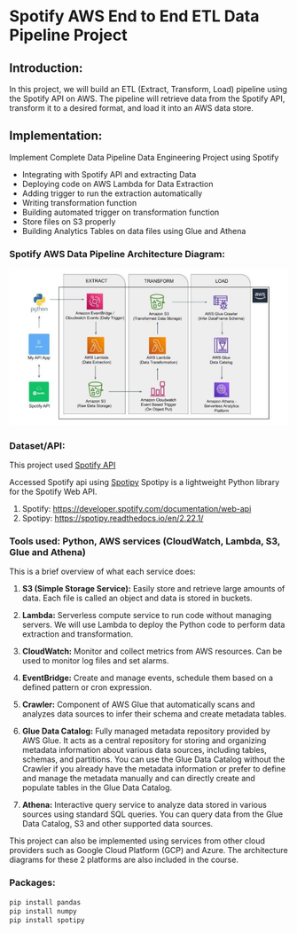 # Spotify AWS End to End ETL Data Pipeline Project

## Introduction:

In this project, we will build an ETL (Extract, Transform, Load) pipeline using the Spotify API on AWS. The pipeline will retrieve data from the Spotify API, transform it to a desired format, and load it into an AWS data store.

## Implementation:

Implement Complete Data Pipeline Data Engineering Project using Spotify

* Integrating with Spotify API and extracting Data
* Deploying code on AWS Lambda for Data Extraction
* Adding trigger to run the extraction automatically 
* Writing transformation function
* Building automated trigger on transformation function 
* Store files on S3 properly
* Building Analytics Tables on data files using Glue and Athena


### Spotify AWS Data Pipeline Architecture Diagram:

![Spotify AWS Data Pipeline Architecture Diagram](spotify-aws-data-pipeline-architecture.jpg)

### Dataset/API:

This project used [Spotify API](https://developer.spotify.com/documentation/web-api)

Accessed Spotify api using [Spotipy](https://spotipy.readthedocs.io/en/2.22.1/) Spotipy is a lightweight Python library for the Spotify Web API.

1. Spotify: https://developer.spotify.com/documentation/web-api
2. Spotipy: https://spotipy.readthedocs.io/en/2.22.1/

### Tools used: Python, AWS services (CloudWatch, Lambda, S3, Glue and Athena)

This is a brief overview of what each service does:

1. **S3 (Simple Storage Service):** Easily store and retrieve large amounts of data. Each file is called an object and data is stored in buckets.

2. **Lambda:** Serverless compute service to run code without managing servers. We will use Lambda to deploy the Python code to perform data extraction and transformation.

3. **CloudWatch:** Monitor and collect metrics from AWS resources. Can be used to monitor log files and set alarms.

4. **EventBridge:** Create and manage events, schedule them based on a defined pattern or cron expression.

5. **Crawler:** Component of AWS Glue that automatically scans and analyzes data sources to infer their schema and create metadata tables.

6. **Glue Data Catalog:** Fully managed metadata repository provided by AWS Glue. It acts as a central repository for storing and organizing metadata information about various data sources, including tables, schemas, and partitions. You can use the Glue Data Catalog without the Crawler if you already have the metadata information or prefer to define and manage the metadata manually and can directly create and populate tables in the Glue Data Catalog.

7. **Athena:** Interactive query service to analyze data stored in various sources using standard SQL queries. You can query data from the Glue Data Catalog, S3 and other supported data sources.

This project can also be implemented using services from other cloud providers such as Google Cloud Platform (GCP) and Azure. The architecture diagrams for these 2 platforms are also included in the course.

### Packages:

```
pip install pandas
pip install numpy
pip install spotipy
```